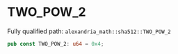# TWO_POW_2

Fully qualified path: `alexandria_math::sha512::TWO_POW_2`

```rust
pub const TWO_POW_2: u64 = 0x4;
```

